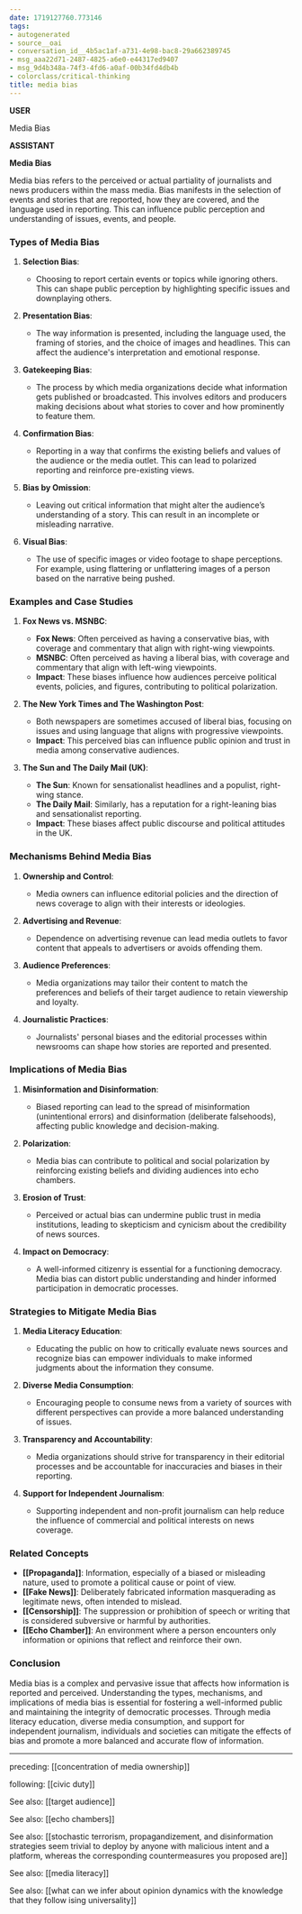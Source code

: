 ```yaml
---
date: 1719127760.773146
tags:
- autogenerated
- source__oai
- conversation_id__4b5ac1af-a731-4e98-bac8-29a662389745
- msg_aaa22d71-2487-4825-a6e0-e44317ed9407
- msg_9d4b348a-74f3-4fd6-a0af-00b34fd4db4b
- colorclass/critical-thinking
title: media bias
---
```


**USER**

Media Bias


**ASSISTANT**

**Media Bias**

Media bias refers to the perceived or actual partiality of journalists and news producers within the mass media. Bias manifests in the selection of events and stories that are reported, how they are covered, and the language used in reporting. This can influence public perception and understanding of issues, events, and people.

### Types of Media Bias

1. **Selection Bias**:
   - Choosing to report certain events or topics while ignoring others. This can shape public perception by highlighting specific issues and downplaying others.
   
2. **Presentation Bias**:
   - The way information is presented, including the language used, the framing of stories, and the choice of images and headlines. This can affect the audience's interpretation and emotional response.
   
3. **Gatekeeping Bias**:
   - The process by which media organizations decide what information gets published or broadcasted. This involves editors and producers making decisions about what stories to cover and how prominently to feature them.
   
4. **Confirmation Bias**:
   - Reporting in a way that confirms the existing beliefs and values of the audience or the media outlet. This can lead to polarized reporting and reinforce pre-existing views.
   
5. **Bias by Omission**:
   - Leaving out critical information that might alter the audience’s understanding of a story. This can result in an incomplete or misleading narrative.
   
6. **Visual Bias**:
   - The use of specific images or video footage to shape perceptions. For example, using flattering or unflattering images of a person based on the narrative being pushed.

### Examples and Case Studies

1. **Fox News vs. MSNBC**:
   - **Fox News**: Often perceived as having a conservative bias, with coverage and commentary that align with right-wing viewpoints.
   - **MSNBC**: Often perceived as having a liberal bias, with coverage and commentary that align with left-wing viewpoints.
   - **Impact**: These biases influence how audiences perceive political events, policies, and figures, contributing to political polarization.

2. **The New York Times and The Washington Post**:
   - Both newspapers are sometimes accused of liberal bias, focusing on issues and using language that aligns with progressive viewpoints.
   - **Impact**: This perceived bias can influence public opinion and trust in media among conservative audiences.

3. **The Sun and The Daily Mail (UK)**:
   - **The Sun**: Known for sensationalist headlines and a populist, right-wing stance.
   - **The Daily Mail**: Similarly, has a reputation for a right-leaning bias and sensationalist reporting.
   - **Impact**: These biases affect public discourse and political attitudes in the UK.

### Mechanisms Behind Media Bias

1. **Ownership and Control**:
   - Media owners can influence editorial policies and the direction of news coverage to align with their interests or ideologies.
   
2. **Advertising and Revenue**:
   - Dependence on advertising revenue can lead media outlets to favor content that appeals to advertisers or avoids offending them.
   
3. **Audience Preferences**:
   - Media organizations may tailor their content to match the preferences and beliefs of their target audience to retain viewership and loyalty.
   
4. **Journalistic Practices**:
   - Journalists' personal biases and the editorial processes within newsrooms can shape how stories are reported and presented.

### Implications of Media Bias

1. **Misinformation and Disinformation**:
   - Biased reporting can lead to the spread of misinformation (unintentional errors) and disinformation (deliberate falsehoods), affecting public knowledge and decision-making.
   
2. **Polarization**:
   - Media bias can contribute to political and social polarization by reinforcing existing beliefs and dividing audiences into echo chambers.
   
3. **Erosion of Trust**:
   - Perceived or actual bias can undermine public trust in media institutions, leading to skepticism and cynicism about the credibility of news sources.

4. **Impact on Democracy**:
   - A well-informed citizenry is essential for a functioning democracy. Media bias can distort public understanding and hinder informed participation in democratic processes.

### Strategies to Mitigate Media Bias

1. **Media Literacy Education**:
   - Educating the public on how to critically evaluate news sources and recognize bias can empower individuals to make informed judgments about the information they consume.
   
2. **Diverse Media Consumption**:
   - Encouraging people to consume news from a variety of sources with different perspectives can provide a more balanced understanding of issues.
   
3. **Transparency and Accountability**:
   - Media organizations should strive for transparency in their editorial processes and be accountable for inaccuracies and biases in their reporting.
   
4. **Support for Independent Journalism**:
   - Supporting independent and non-profit journalism can help reduce the influence of commercial and political interests on news coverage.

### Related Concepts

- **[[Propaganda]]**: Information, especially of a biased or misleading nature, used to promote a political cause or point of view.
- **[[Fake News]]**: Deliberately fabricated information masquerading as legitimate news, often intended to mislead.
- **[[Censorship]]**: The suppression or prohibition of speech or writing that is considered subversive or harmful by authorities.
- **[[Echo Chamber]]**: An environment where a person encounters only information or opinions that reflect and reinforce their own.

### Conclusion

Media bias is a complex and pervasive issue that affects how information is reported and perceived. Understanding the types, mechanisms, and implications of media bias is essential for fostering a well-informed public and maintaining the integrity of democratic processes. Through media literacy education, diverse media consumption, and support for independent journalism, individuals and societies can mitigate the effects of bias and promote a more balanced and accurate flow of information.


---

preceding: [[concentration of media ownership]]  


following: [[civic duty]]

See also: [[target audience]]


See also: [[echo chambers]]


See also: [[stochastic terrorism, propagandizement, and disinformation strategies seem trivial to deploy by anyone with malicious intent and a platform, whereas the corresponding countermeasures you proposed are]]


See also: [[media literacy]]


See also: [[what can we infer about opinion dynamics with the knowledge that they follow ising universality]]